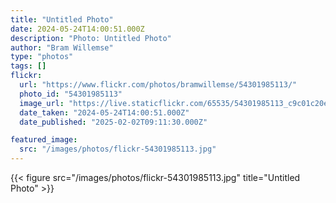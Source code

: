 ```yaml
---
title: "Untitled Photo"
date: 2024-05-24T14:00:51.000Z
description: "Photo: Untitled Photo"
author: "Bram Willemse"
type: "photos"
tags: []
flickr:
  url: "https://www.flickr.com/photos/bramwillemse/54301985113/"
  photo_id: "54301985113"
  image_url: "https://live.staticflickr.com/65535/54301985113_c9c01c20ed_h.jpg"
  date_taken: "2024-05-24T14:00:51.000Z"
  date_published: "2025-02-02T09:11:30.000Z"

featured_image:
  src: "/images/photos/flickr-54301985113.jpg"
---
```


{{< figure src="/images/photos/flickr-54301985113.jpg" title="Untitled Photo" >}}
